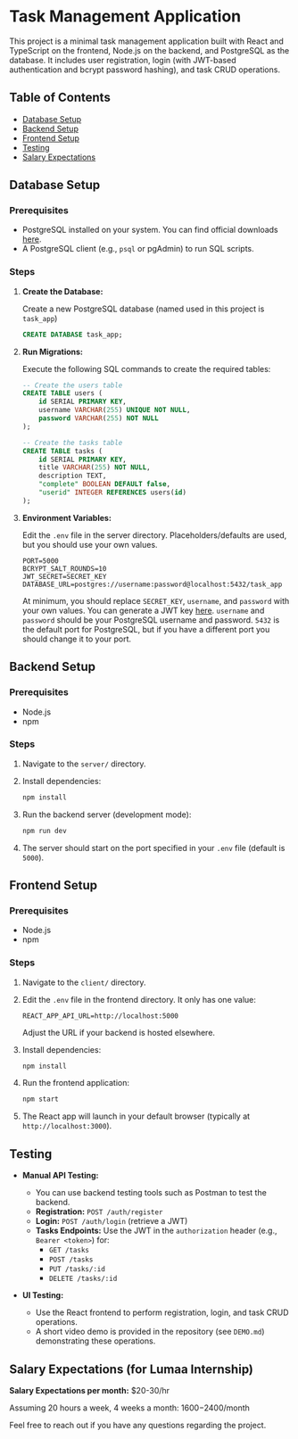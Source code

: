 # Task Management Application

This project is a minimal task management application built with React and TypeScript on the frontend, Node.js on the backend, and PostgreSQL as the database. It includes user registration, login (with JWT-based authentication and bcrypt password hashing), and task CRUD operations.

## Table of Contents

- [Database Setup](#database-setup)
- [Backend Setup](#backend-setup)
- [Frontend Setup](#frontend-setup)
- [Testing](#testing)
- [Salary Expectations](#salary-expectations)

## Database Setup

### Prerequisites

- PostgreSQL installed on your system. You can find official downloads [here](https://www.postgresql.org/download/).
- A PostgreSQL client (e.g., `psql` or pgAdmin) to run SQL scripts.

### Steps

1. **Create the Database:**

   Create a new PostgreSQL database (named used in this project is `task_app`)

   ```sql
   CREATE DATABASE task_app;
   ```

2. **Run Migrations:**

   Execute the following SQL commands to create the required tables:

   ```sql
   -- Create the users table
   CREATE TABLE users (
       id SERIAL PRIMARY KEY,
       username VARCHAR(255) UNIQUE NOT NULL,
       password VARCHAR(255) NOT NULL
   );

   -- Create the tasks table
   CREATE TABLE tasks (
       id SERIAL PRIMARY KEY,
       title VARCHAR(255) NOT NULL,
       description TEXT,
       "complete" BOOLEAN DEFAULT false,
       "userid" INTEGER REFERENCES users(id)
   );
   ```

3. **Environment Variables:**

   Edit the `.env` file in the server directory. Placeholders/defaults are used, but you should use your own values.

   ```
   PORT=5000
   BCRYPT_SALT_ROUNDS=10
   JWT_SECRET=SECRET_KEY
   DATABASE_URL=postgres://username:password@localhost:5432/task_app
   ```

   At minimum, you should replace `SECRET_KEY`, `username`, and `password` with your own values. You can generate a JWT key [here](https://jwtsecret.com/generate). `username` and `password` should be your PostgreSQL username and password. `5432` is the default port for PostgreSQL, but if you have a different port you should change it to your port.

## Backend Setup

### Prerequisites

- Node.js
- npm

### Steps

1. Navigate to the `server/` directory.

2. Install dependencies:

   ```bash
   npm install
   ```

3. Run the backend server (development mode):

   ```bash
   npm run dev
   ```
   
4. The server should start on the port specified in your `.env` file (default is `5000`).

## Frontend Setup

### Prerequisites

- Node.js
- npm

### Steps

1. Navigate to the `client/` directory.

2. Edit the `.env` file in the frontend directory. It only has one value:

   ```
   REACT_APP_API_URL=http://localhost:5000
   ```

   Adjust the URL if your backend is hosted elsewhere.

3. Install dependencies:

   ```bash
   npm install
   ```

4. Run the frontend application:

   ```bash
   npm start
   ```

5. The React app will launch in your default browser (typically at `http://localhost:3000`).

## Testing

- **Manual API Testing:**
  - You can use backend testing tools such as Postman to test the backend.
  - **Registration:** `POST /auth/register`
  - **Login:** `POST /auth/login` (retrieve a JWT)
  - **Tasks Endpoints:** Use the JWT in the `authorization` header (e.g., `Bearer <token>`) for:
    - `GET /tasks`
    - `POST /tasks`
    - `PUT /tasks/:id`
    - `DELETE /tasks/:id`

- **UI Testing:**
  - Use the React frontend to perform registration, login, and task CRUD operations.
  - A short video demo is provided in the repository (see `DEMO.md`) demonstrating these operations.

## Salary Expectations (for Lumaa Internship)

**Salary Expectations per month:** $20-30/hr

Assuming 20 hours a week, 4 weeks a month: $1600-$2400/month

Feel free to reach out if you have any questions regarding the project.
